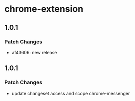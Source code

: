 # chrome-extension

## 1.0.1

### Patch Changes

- af43606: new release

## 1.0.1

### Patch Changes

- update changeset access and scope chrome-messenger

